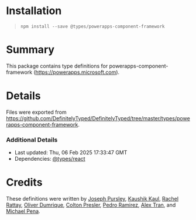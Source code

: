 # Installation
> `npm install --save @types/powerapps-component-framework`

# Summary
This package contains type definitions for powerapps-component-framework (https://powerapps.microsoft.com).

# Details
Files were exported from https://github.com/DefinitelyTyped/DefinitelyTyped/tree/master/types/powerapps-component-framework.

### Additional Details
 * Last updated: Thu, 06 Feb 2025 17:33:47 GMT
 * Dependencies: [@types/react](https://npmjs.com/package/@types/react)

# Credits
These definitions were written by [Joseph Pursley](https://github.com/jopursle), [Kaushik Kaul](https://github.com/kaushikkaul), [Rachel Rattay](https://github.com/rarattay), [Oliver Dumrique](https://github.com/OliverDumrique), [Colton Presler](https://github.com/CoPrez), [Pedro Ramirez](https://github.com/pjramirez-ms), [Alex Tran](https://github.com/Alex-MSFT), and [Michael Pena](https://github.com/mikepenaMS).
